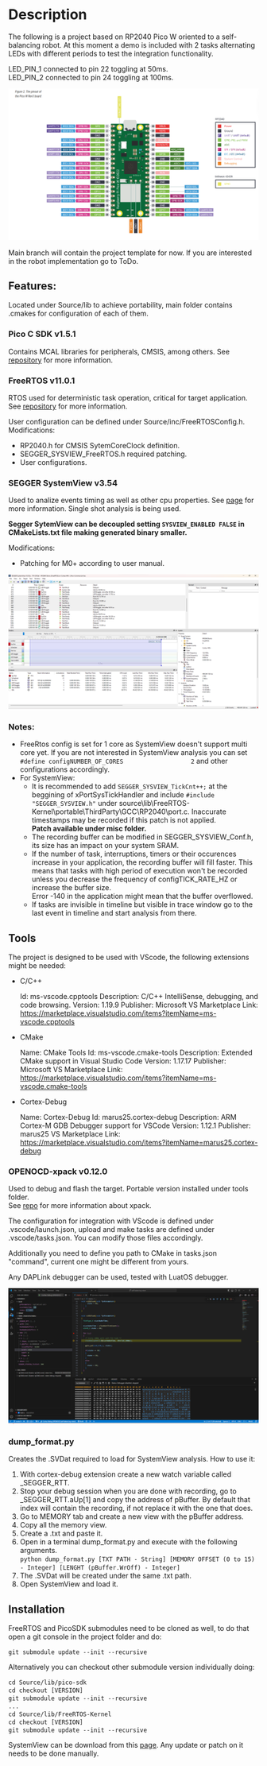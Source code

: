 # Description
The following is a project based on RP2040 Pico W oriented to a self-balancing robot. At this moment a demo is included with 2 tasks alternating LEDs with different periods to test the integration functionality.

LED_PIN_1 connected to pin 22 toggling at 50ms.   
LED_PIN_2 connected to pin 24 toggling at 100ms.

![pico pinout](<misc/PicoW pinout.png>)

Main branch will contain the project template for now. If you are interested in the robot implementation go to ToDo.

## Features:
Located under Source/lib to achieve portability, main folder contains .cmakes for configuration of each of them.

### Pico C SDK v1.5.1
Contains MCAL libraries for peripherals, CMSIS, among others. See [repository](https://github.com/raspberrypi/pico-sdk) for more information.

### FreeRTOS v11.0.1
RTOS used for deterministic task operation, critical for target application. See [repository](https://github.com/FreeRTOS/FreeRTOS-Kernel) for more information.

User configuration can be defined under Source/inc/FreeRTOSConfig.h.
Modifications:
- RP2040.h for CMSIS SytemCoreClock definition.
- SEGGER_SYSVIEW_FreeRTOS.h required patching.
- User configurations.

### SEGGER SystemView v3.54
Used to analize events timing as well as other cpu properties. See [page](https://www.segger.com/products/development-tools/systemview/) for more information. Single shot analysis is being used.

**Segger SytemView can be decoupled setting `SYSVIEW_ENABLED FALSE` in CMakeLists.txt file making generated binary smaller.**

Modifications:
- Patching for M0+ according to user manual.

![SystemView trace](<misc/SystemView trace.png>)
### Notes:
- FreeRtos config is set for 1 core as SystemView doesn't support multi core yet. If you are not interested in SystemView analysis you can set `#define configNUMBER_OF_CORES                   2` and other configurations accordingly.
- For SystemView:
    - It is recommended to add `SEGGER_SYSVIEW_TickCnt++;` at the beggining of xPortSysTickHandler and include `#include "SEGGER_SYSVIEW.h"` under source\lib\FreeRTOS-Kernel\portable\ThirdParty\GCC\RP2040\port.c. Inaccurate timestamps may be recorded if this patch is not applied.  
    **Patch available under misc folder.**
    - The recording buffer can be modified in SEGGER_SYSVIEW_Conf.h, its size has an impact on your system SRAM.
    - If the number of task, interruptions, timers or their occurences increase in your application, the recording buffer will fill faster. This means that tasks with high period of execution won't be recorded unless you decrease the frequency of configTICK_RATE_HZ or increase the buffer size.  
    Error -140 in the application might mean that the buffer overflowed.
    - If tasks are invisible in timeline but visible in trace window go to the last event in timeline and start analysis from there.
    
## Tools
The project is designed to be used with VScode, the following extensions might be needed:

- C/C++

    Id: ms-vscode.cpptools
    Description: C/C++ IntelliSense, debugging, and code browsing.
    Version: 1.19.9
    Publisher: Microsoft
    VS Marketplace Link: https://marketplace.visualstudio.com/items?itemName=ms-vscode.cpptools

- CMake

    Name: CMake Tools
    Id: ms-vscode.cmake-tools
    Description: Extended CMake support in Visual Studio Code
    Version: 1.17.17
    Publisher: Microsoft
    VS Marketplace Link: https://marketplace.visualstudio.com/items?itemName=ms-vscode.cmake-tools

- Cortex-Debug

    Name: Cortex-Debug
    Id: marus25.cortex-debug
    Description: ARM Cortex-M GDB Debugger support for VSCode
    Version: 1.12.1
    Publisher: marus25
    VS Marketplace Link: https://marketplace.visualstudio.com/items?itemName=marus25.cortex-debug

### OPENOCD-xpack v0.12.0
Used to debug and flash the target. Portable version installed under tools folder.  
See [repo](https://github.com/xpack-dev-tools/openocd-xpack) for more information about xpack.

The configuration for integration with VScode is defined under .vscode/launch.json, upload and make tasks are defined under .vscode/tasks.json. You can modify those files accordingly.

Additionally you need to define you path to CMake in tasks.json "command", current one might be different from yours.

Any DAPLink debugger can be used, tested with LuatOS debugger.

![Debug window](<misc/Debug window.png>)

### dump_format.py
Creates the .SVDat required to load for SystemView analysis.
How to use it:

1. With cortex-debug extension create a new watch variable called _SEGGER_RTT.
2. Stop your debug session when you are done with recording, go to _SEGGER_RTT.aUp[1] and copy the address of pBuffer.
By default that index will contain the recording, if not replace it with the one that does.
3. Go to MEMORY tab and create a new view with the pBuffer address.
4. Copy all the memory view.
5. Create a .txt and paste it.
6. Open in a terminal dump_format.py and execute with the following arguments.  
    `python dump_format.py [TXT PATH - String] [MEMORY OFFSET (0 to 15) - Integer] [LENGHT (pBuffer.WrOff) - Integer]`
7. The .SVDat will be created under the same .txt path.
8. Open SystemView and load it.

## Installation
FreeRTOS and PicoSDK submodules need to be cloned as well, to do that open a git console in the project folder and do:

```
git submodule update --init --recursive
```
Alternatively you can checkout other submodule version individually doing:

```
cd Source/lib/pico-sdk
cd checkout [VERSION]
git submodule update --init --recursive
...
cd Source/lib/FreeRTOS-Kernel
cd checkout [VERSION]
git submodule update --init --recursive
```

SystemView can be download from this [page](https://www.segger.com/downloads/systemview/). Any update or patch on it needs to be done manually.